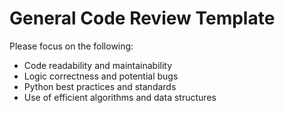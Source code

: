 # General Code Review Template

Please focus on the following:

- Code readability and maintainability
- Logic correctness and potential bugs
- Python best practices and standards
- Use of efficient algorithms and data structures
